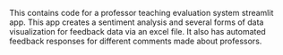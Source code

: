 This contains code for a professor teaching evaluation system streamlit app. This app creates a sentiment analysis and several forms of data visualization for feedback data via an excel file. It also has automated feedback responses for different comments made about professors.
